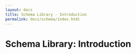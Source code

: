 ```yaml
---
layout: docs
title: Schema Library - Introduction
permalink: docs/schema/index.html
---
```

Schema Library: Introduction
====
